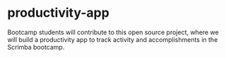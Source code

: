 # productivity-app
Bootcamp students will contribute to this open source project, where we will build a productivity app to track activity and accomplishments in the Scrimba bootcamp.
